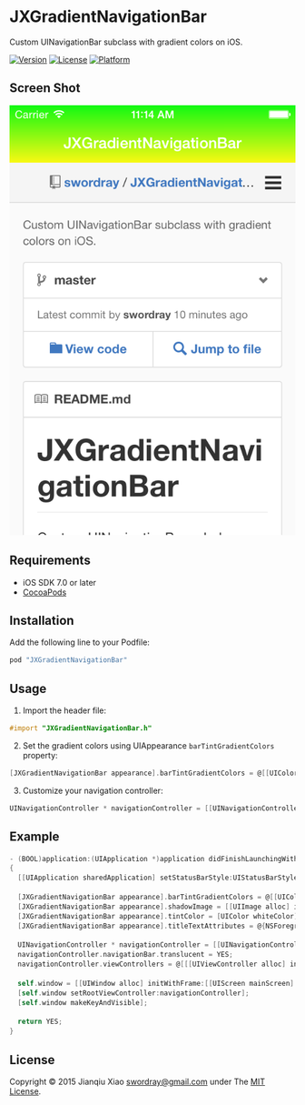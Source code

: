 # JXGradientNavigationBar

Custom UINavigationBar subclass with gradient colors on iOS.

[![Version](https://img.shields.io/cocoapods/v/JXGradientNavigationBar.svg?style=flat)](http://cocoapods.org/pods/JXGradientNavigationBar)
[![License](https://img.shields.io/cocoapods/l/JXGradientNavigationBar.svg?style=flat)](http://cocoapods.org/pods/JXGradientNavigationBar)
[![Platform](https://img.shields.io/cocoapods/p/JXGradientNavigationBar.svg?style=flat)](http://cocoapods.org/pods/JXGradientNavigationBar)

## Screen Shot

![Screen Shot](JXGradientNavigationBarExample/ScreenShot.png)

## Requirements

- iOS SDK 7.0 or later
- [CocoaPods](http://cocoapods.org)

## Installation

Add the following line to your Podfile:

```ruby
pod "JXGradientNavigationBar"
```

## Usage

1. Import the header file:

  ```objective-c
  #import "JXGradientNavigationBar.h"
  ```

2. Set the gradient colors using UIAppearance `barTintGradientColors` property:

  ```objective-c
  [JXGradientNavigationBar appearance].barTintGradientColors = @[[UIColor greenColor], [UIColor yellowColor]];
  ```

3. Customize your navigation controller:

  ```objective-c
  UINavigationController * navigationController = [[UINavigationController alloc] initWithNavigationBarClass:[JXGradientNavigationBar class] toolbarClass:nil];
  ```

## Example

```objective-c
- (BOOL)application:(UIApplication *)application didFinishLaunchingWithOptions:(NSDictionary *)launchOptions
{
  [[UIApplication sharedApplication] setStatusBarStyle:UIStatusBarStyleLightContent];

  [JXGradientNavigationBar appearance].barTintGradientColors = @[[UIColor greenColor], [UIColor yellowColor]];
  [JXGradientNavigationBar appearance].shadowImage = [[UIImage alloc] init];
  [JXGradientNavigationBar appearance].tintColor = [UIColor whiteColor];
  [JXGradientNavigationBar appearance].titleTextAttributes = @{NSForegroundColorAttributeName: [UIColor whiteColor]};

  UINavigationController * navigationController = [[UINavigationController alloc] initWithNavigationBarClass:[JXGradientNavigationBar class] toolbarClass:nil];
  navigationController.navigationBar.translucent = YES;
  navigationController.viewControllers = @[[[UIViewController alloc] init]];

  self.window = [[UIWindow alloc] initWithFrame:[[UIScreen mainScreen] bounds]];
  [self.window setRootViewController:navigationController];
  [self.window makeKeyAndVisible];

  return YES;
}
```

## License

Copyright © 2015 Jianqiu Xiao <swordray@gmail.com> under The [MIT License](http://opensource.org/licenses/MIT).
